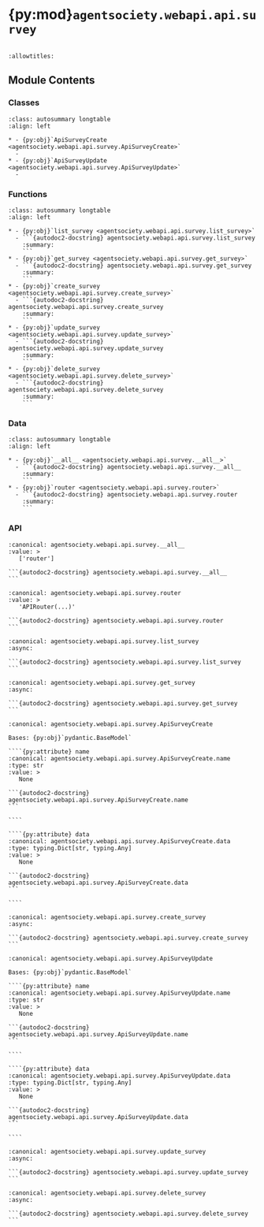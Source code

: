 # {py:mod}`agentsociety.webapi.api.survey`

```{py:module} agentsociety.webapi.api.survey
```

```{autodoc2-docstring} agentsociety.webapi.api.survey
:allowtitles:
```

## Module Contents

### Classes

````{list-table}
:class: autosummary longtable
:align: left

* - {py:obj}`ApiSurveyCreate <agentsociety.webapi.api.survey.ApiSurveyCreate>`
  -
* - {py:obj}`ApiSurveyUpdate <agentsociety.webapi.api.survey.ApiSurveyUpdate>`
  -
````

### Functions

````{list-table}
:class: autosummary longtable
:align: left

* - {py:obj}`list_survey <agentsociety.webapi.api.survey.list_survey>`
  - ```{autodoc2-docstring} agentsociety.webapi.api.survey.list_survey
    :summary:
    ```
* - {py:obj}`get_survey <agentsociety.webapi.api.survey.get_survey>`
  - ```{autodoc2-docstring} agentsociety.webapi.api.survey.get_survey
    :summary:
    ```
* - {py:obj}`create_survey <agentsociety.webapi.api.survey.create_survey>`
  - ```{autodoc2-docstring} agentsociety.webapi.api.survey.create_survey
    :summary:
    ```
* - {py:obj}`update_survey <agentsociety.webapi.api.survey.update_survey>`
  - ```{autodoc2-docstring} agentsociety.webapi.api.survey.update_survey
    :summary:
    ```
* - {py:obj}`delete_survey <agentsociety.webapi.api.survey.delete_survey>`
  - ```{autodoc2-docstring} agentsociety.webapi.api.survey.delete_survey
    :summary:
    ```
````

### Data

````{list-table}
:class: autosummary longtable
:align: left

* - {py:obj}`__all__ <agentsociety.webapi.api.survey.__all__>`
  - ```{autodoc2-docstring} agentsociety.webapi.api.survey.__all__
    :summary:
    ```
* - {py:obj}`router <agentsociety.webapi.api.survey.router>`
  - ```{autodoc2-docstring} agentsociety.webapi.api.survey.router
    :summary:
    ```
````

### API

````{py:data} __all__
:canonical: agentsociety.webapi.api.survey.__all__
:value: >
   ['router']

```{autodoc2-docstring} agentsociety.webapi.api.survey.__all__
```

````

````{py:data} router
:canonical: agentsociety.webapi.api.survey.router
:value: >
   'APIRouter(...)'

```{autodoc2-docstring} agentsociety.webapi.api.survey.router
```

````

````{py:function} list_survey(request: fastapi.Request) -> agentsociety.webapi.models.ApiResponseWrapper[typing.List[agentsociety.webapi.models.survey.ApiSurvey]]
:canonical: agentsociety.webapi.api.survey.list_survey
:async:

```{autodoc2-docstring} agentsociety.webapi.api.survey.list_survey
```
````

````{py:function} get_survey(request: fastapi.Request, id: uuid.UUID) -> agentsociety.webapi.models.ApiResponseWrapper[agentsociety.webapi.models.survey.ApiSurvey]
:canonical: agentsociety.webapi.api.survey.get_survey
:async:

```{autodoc2-docstring} agentsociety.webapi.api.survey.get_survey
```
````

`````{py:class} ApiSurveyCreate(/, **data: typing.Any)
:canonical: agentsociety.webapi.api.survey.ApiSurveyCreate

Bases: {py:obj}`pydantic.BaseModel`

````{py:attribute} name
:canonical: agentsociety.webapi.api.survey.ApiSurveyCreate.name
:type: str
:value: >
   None

```{autodoc2-docstring} agentsociety.webapi.api.survey.ApiSurveyCreate.name
```

````

````{py:attribute} data
:canonical: agentsociety.webapi.api.survey.ApiSurveyCreate.data
:type: typing.Dict[str, typing.Any]
:value: >
   None

```{autodoc2-docstring} agentsociety.webapi.api.survey.ApiSurveyCreate.data
```

````

`````

````{py:function} create_survey(request: fastapi.Request, survey: agentsociety.webapi.api.survey.ApiSurveyCreate)
:canonical: agentsociety.webapi.api.survey.create_survey
:async:

```{autodoc2-docstring} agentsociety.webapi.api.survey.create_survey
```
````

`````{py:class} ApiSurveyUpdate(/, **data: typing.Any)
:canonical: agentsociety.webapi.api.survey.ApiSurveyUpdate

Bases: {py:obj}`pydantic.BaseModel`

````{py:attribute} name
:canonical: agentsociety.webapi.api.survey.ApiSurveyUpdate.name
:type: str
:value: >
   None

```{autodoc2-docstring} agentsociety.webapi.api.survey.ApiSurveyUpdate.name
```

````

````{py:attribute} data
:canonical: agentsociety.webapi.api.survey.ApiSurveyUpdate.data
:type: typing.Dict[str, typing.Any]
:value: >
   None

```{autodoc2-docstring} agentsociety.webapi.api.survey.ApiSurveyUpdate.data
```

````

`````

````{py:function} update_survey(request: fastapi.Request, id: uuid.UUID, survey: agentsociety.webapi.api.survey.ApiSurveyUpdate)
:canonical: agentsociety.webapi.api.survey.update_survey
:async:

```{autodoc2-docstring} agentsociety.webapi.api.survey.update_survey
```
````

````{py:function} delete_survey(request: fastapi.Request, id: uuid.UUID)
:canonical: agentsociety.webapi.api.survey.delete_survey
:async:

```{autodoc2-docstring} agentsociety.webapi.api.survey.delete_survey
```
````
